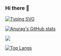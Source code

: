 ### Hi there 👋

[![Typing SVG](https://readme-typing-svg.demolab.com?font=Fira+Code&pause=500&width=521&lines=Welcome+to+my+GitHub;Building+a+better+world+with+love+and+peace)](https://git.io/typing-svg)

[![Anurag's GitHub stats](https://github-readme-stats.vercel.app/api?username=HelTi&show_icons=true)](https://github.com/anuraghazra/github-readme-stats)

<div> <img src="https://github-profile-trophy.vercel.app/?username=HelTi" /> </div>

[![Top Langs](https://github-readme-stats.vercel.app/api/top-langs/?username=HelTi&layout=compact)](https://github.com/anuraghazra/github-readme-stats)




